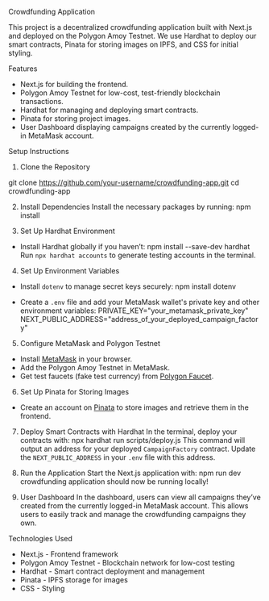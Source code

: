 Crowdfunding Application

This project is a decentralized crowdfunding application built with Next.js and deployed on the Polygon Amoy Testnet. We use Hardhat to deploy our smart contracts, Pinata for storing images on IPFS, and CSS for initial styling.

Features
- Next.js for building the frontend.
- Polygon Amoy Testnet for low-cost, test-friendly blockchain transactions.
- Hardhat for managing and deploying smart contracts.
- Pinata for storing project images.
- User Dashboard displaying campaigns created by the currently logged-in MetaMask account.

Setup Instructions

1. Clone the Repository

git clone https://github.com/your-username/crowdfunding-app.git
cd crowdfunding-app

2. Install Dependencies
Install the necessary packages by running:
npm install

3. Set Up Hardhat Environment
- Install Hardhat globally if you haven’t:
  npm install --save-dev hardhat
  Run `npx hardhat accounts` to generate testing accounts in the terminal. 

4. Set Up Environment Variables
- Install `dotenv` to manage secret keys securely:
  npm install dotenv

- Create a `.env` file and add your MetaMask wallet's private key and other environment variables:
  PRIVATE_KEY="your_metamask_private_key"
  NEXT_PUBLIC_ADDRESS="address_of_your_deployed_campaign_factory"
  
5. Configure MetaMask and Polygon Testnet
- Install [MetaMask](https://metamask.io/) in your browser.
- Add the Polygon Amoy Testnet in MetaMask.
- Get test faucets (fake test currency) from [Polygon Faucet](https://faucet.polygon.technology/).

6. Set Up Pinata for Storing Images
- Create an account on [Pinata](https://pinata.cloud/) to store images and retrieve them in the frontend.
  
7. Deploy Smart Contracts with Hardhat
In the terminal, deploy your contracts with:
npx hardhat run scripts/deploy.js 
This command will output an address for your deployed `CampaignFactory` contract. Update the `NEXT_PUBLIC_ADDRESS` in your `.env` file with this address.

8. Run the Application
Start the Next.js application with:
npm run dev
crowdfunding application should now be running locally!

9. User Dashboard
In the dashboard, users can view all campaigns they’ve created from the currently logged-in MetaMask account. This allows users to easily track and manage the crowdfunding campaigns they own.

Technologies Used
- Next.js - Frontend framework
- Polygon Amoy Testnet - Blockchain network for low-cost testing
- Hardhat - Smart contract deployment and management
- Pinata - IPFS storage for images
- CSS - Styling

